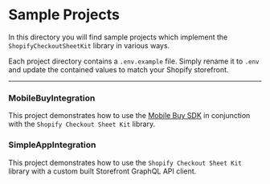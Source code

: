 # Sample Projects

In this directory you will find sample projects which implement the `ShopifyCheckoutSheetKit` library in
various ways.

Each project directory contains a `.env.example` file. Simply rename it
to `.env` and update the contained values to match your Shopify storefront.

---

### MobileBuyIntegration

This project demonstrates how to use
the [Mobile Buy SDK](https://github.com/Shopify/mobile-buy-sdk-android) in conjunction with
the `Shopify Checkout Sheet Kit` library.

### SimpleAppIntegration

This project demonstrates how to use the `Shopify Checkout Sheet Kit` library with a custom built Storefront
GraphQL API client.
